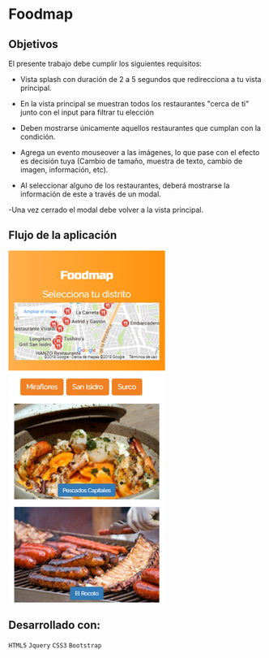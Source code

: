 # Foodmap

## Objetivos

El presente trabajo debe cumplir los siguientes requisitos:

- Vista splash con duración de 2 a 5 segundos que redirecciona a tu vista principal. 

- En la vista principal se muestran todos los restaurantes "cerca de ti" junto con el input para filtrar tu elección

- Deben mostrarse únicamente aquellos restaurantes que cumplan con la condición. 

- Agrega un evento mouseover a las imágenes, lo que pase con el efecto es decisión tuya (Cambio de tamaño, muestra de texto, cambio de imagen, información, etc). 

- Al seleccionar alguno de los restaurantes, deberá mostrarse la información de este a través de un modal. 

-Una vez cerrado el modal debe volver a la vista principal. 

## Flujo de la aplicación
![botones de Control](assets/img/img-readme.png)

## Desarrollado con:

`HTML5` `Jquery` `CSS3` `Bootstrap`
